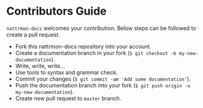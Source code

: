 # Contributors Guide
`nattrmon-docs` welcomes your contribution. Below steps can be followed to create a pull request.

* Fork this nattrmon-docs repository into your account.
* Create a documentation branch in your fork (`$ git checkout -b my-new-documentation`).
* Write, write, write...
* Use tools to syntax and grammar check.
* Commit your changes (`$ git commit -am 'Add some documentation'`).
* Push the documentation branch into your fork (`$ git push origin -u my-new-documentation`).
* Create new pull request to `master` branch.
